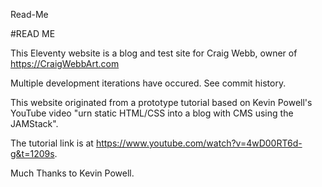 Read-Me

#READ ME

This Eleventy website is a blog and test site for Craig Webb, owner of <https://CraigWebbArt.com>

Multiple development iterations have occured. See commit history.

This website originated from a prototype tutorial based on Kevin Powell's YouTube video "urn static HTML/CSS into a blog with CMS using the JAMStack". 

The tutorial link is at <https://www.youtube.com/watch?v=4wD00RT6d-g&t=1209s>.

Much Thanks to Kevin Powell.